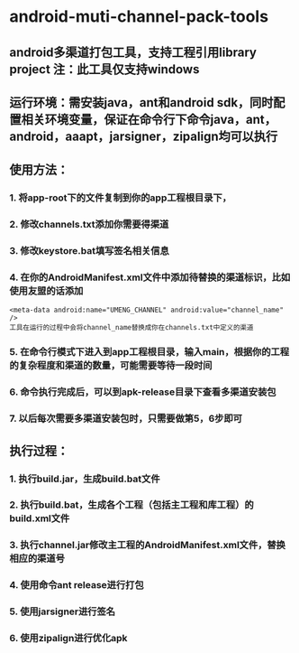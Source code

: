 android-muti-channel-pack-tools
===============================

android多渠道打包工具，支持工程引用library project
注：此工具仅支持windows
-----------------------------------
运行环境：需安装java，ant和android sdk，同时配置相关环境变量，保证在命令行下命令java，ant，android，aaapt，jarsigner，zipalign均可以执行
-----------------------------------
使用方法：
-----------------------------------
###	1. 将app-root下的文件复制到你的app工程根目录下，
###	2. 修改channels.txt添加你需要得渠道
###	3. 修改keystore.bat填写签名相关信息
###	4. 在你的AndroidManifest.xml文件中添加待替换的渠道标识，比如使用友盟的话添加
	<meta-data android:name="UMENG_CHANNEL" android:value="channel_name" />
	工具在运行的过程中会将channel_name替换成你在channels.txt中定义的渠道
###	5. 在命令行模式下进入到app工程根目录，输入main，根据你的工程的复杂程度和渠道的数量，可能需要等待一段时间
###	6. 命令执行完成后，可以到apk-release目录下查看多渠道安装包
###	7. 以后每次需要多渠道安装包时，只需要做第5，6步即可
执行过程：
-----------------------------------
###	1. 执行build.jar，生成build.bat文件
###	2. 执行build.bat，生成各个工程（包括主工程和库工程）的build.xml文件
###	3. 执行channel.jar修改主工程的AndroidManifest.xml文件，替换相应的渠道号
###	4. 使用命令ant release进行打包
###	5. 使用jarsigner进行签名
###	6. 使用zipalign进行优化apk